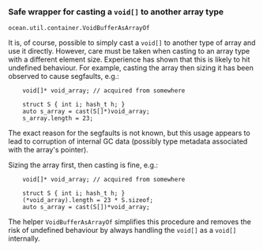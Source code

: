### Safe wrapper for casting a `void[]` to another array type

`ocean.util.container.VoidBufferAsArrayOf`

It is, of course, possible to simply cast a `void[]` to another type of array
and use it directly. However, care must be taken when casting to an array type
with a different element size. Experience has shown that this is likely to hit
undefined behaviour. For example, casting the array then sizing it has been
observed to cause segfaults, e.g.:

```
    void[]* void_array; // acquired from somewhere

    struct S { int i; hash_t h; }
    auto s_array = cast(S[]*)void_array;
    s_array.length = 23;
```

The exact reason for the segfaults is not known, but this usage appears to lead
to corruption of internal GC data (possibly type metadata associated with the
array's pointer).

Sizing the array first, then casting is fine, e.g.:

```
    void[]* void_array; // acquired from somewhere

    struct S { int i; hash_t h; }
    (*void_array).length = 23 * S.sizeof;
    auto s_array = cast(S[])*void_array;
```

The helper `VoidBufferAsArrayOf` simplifies this procedure and removes the risk
of undefined behaviour by always handling the `void[]` as a `void[]` internally.

